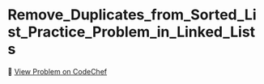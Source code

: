 # Remove_Duplicates_from_Sorted_List_Practice_Problem_in_Linked_Lists

🔗 [View Problem on CodeChef](https://www.codechef.com/practice/course/linked-lists/LINKLISTF/problems/PREP55)
